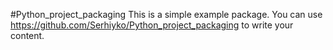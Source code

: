 #Python_project_packaging
This is a simple example package. You can use
https://github.com/Serhiyko/Python_project_packaging
to write your content.